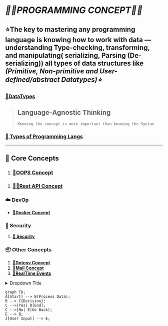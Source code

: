 # **_🧑‍💻PROGRAMMING CONCEPT👩‍💻_**

## ⭐The key to mastering any programming language is knowing how to work with data — understanding Type-checking, transforming, and manipulating( serializing, Parsing (De-serializing)) all types of data structures like **_(Primitive, Non-primitive and User-defined/abstract Datatypes)⭐_**

### **[🔗DataTypes](./programming-langs/datatypes.md)**

> ## **Language-Agnostic Thinking**
>
> ```text
> Knowing the concept is more important than knowing the Syntax
> ```

### **[🔗 Types of Programming Langs](./programming-langs/typesofprogramminglangs.md)**

---

## 🚀 Core Concepts

1. ### **[🔗OOPS Concept](./programming-langs/oops.md)**

2. ### **[🔗🌐Rest API Concept](./rest%20api/restapi.md)**

### **☁️ DevOp**

- **[🔗Docker Concept](./DevOp/docker/docker.md)**

### **🔐 Security**

1. **[🔗 Security](./security/security.md)**

### **📦 Other Concepts**

1. **[🔗Dotenv Concept](./Other%20Concepts/dotenv/dotenvconcepts.md)**
2. **[🔗Mail Concept](./Other%20Concepts/mail/mail.md)**
3. **[🔗RealTime Events](./Other%20Concepts/realTimeEvents/sseVSwesocket.md)**

<details>
<summary>Dropdown Title</summary>

- Dropdown content goes here. It can contain text, lists, and even code blocks.

</details>

```mermaid
graph TD;
A[Start] --> B(Process Data);
B --> C{Decision};
C -->|Yes| D[End];
C -->|No| E[Go Back];
E --> B;
J[User Input] --> E;
```
